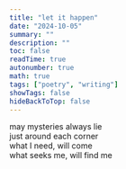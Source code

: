 ```yaml
---
title: "let it happen"
date: "2024-10-05"
summary: ""
description: ""
toc: false
readTime: true
autonumber: true
math: true
tags: ["poetry", "writing"]
showTags: false
hideBackToTop: false
---
```


may mysteries always lie  
just around each corner  
what I need, will come  
what seeks me, will find me